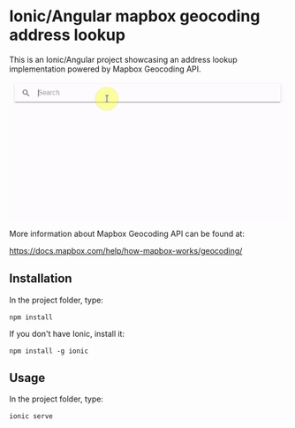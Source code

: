 # Ionic/Angular mapbox geocoding address lookup
This is an Ionic/Angular project showcasing an address lookup implementation powered by Mapbox Geocoding API.

![](demo.gif)


More information about Mapbox Geocoding API can be found at:

https://docs.mapbox.com/help/how-mapbox-works/geocoding/

## Installation

In the project folder, type:
```
npm install
```

If you don't have Ionic, install it:
```
npm install -g ionic
```

## Usage

In the project folder, type:
```
ionic serve
```
